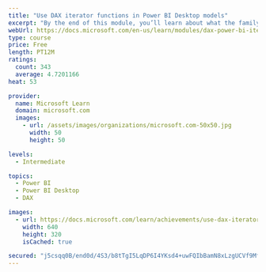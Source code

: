 ```yaml
---
title: "Use DAX iterator functions in Power BI Desktop models"
excerpt: "By the end of this module, you’ll learn about what the family of iterator functions can do and how to use them in your DAX calculations. Calculations will include custom summarizations, ranking, and concatenation."
webUrl: https://docs.microsoft.com/en-us/learn/modules/dax-power-bi-iterator-functions/
type: course
price: Free
length: PT12M
ratings:
  count: 343
  average: 4.7201166
heat: 53

provider:
  name: Microsoft Learn
  domain: microsoft.com
  images:
    - url: /assets/images/organizations/microsoft.com-50x50.jpg
      width: 50
      height: 50

levels:
  - Intermediate

topics:
  - Power BI
  - Power BI Desktop
  - DAX

images:
  - url: https://docs.microsoft.com/learn/achievements/use-dax-iterator-functions-power-bi-desktop-social.png
    width: 640
    height: 320
    isCached: true

secured: "j5csqq0B/end0d/4S3/b8tTgI5LqDP6I4YKsd4+uwFQIbBamN8xLzgUCVf9MfUKtUqp6TLx5o6Voo4t8RgIbYPdL2MgFZijFkGWobXIE0O/0R+ij6PtdrltltOOFhqaqZBLDssRwFuIE7VJGAJ/VhEcwo4VAJ7WiLrCyjoR7zCp/fpAbyE2XbTiSZVgCNJdOReybnkdDB35RznPWPAnDC4LlGio5d/nDTQmzkWaur0i/MJqhJ21CI73FgO7ER4eaBSIeXXzAUFxL70nRfcWcr4D324KUWM8KVTQzNQ4XVGjx6wWIwUGYeI05bCFTeHssZhh/arVq07XQlgdNn1OXZg5USyDuHmeCskJkquAZkuXW/jj8Jq7eeavY2LhIf41ysURiifZnQ4+Dsf0hFmCRtqLWdXKPUcIvIre0n82BQck=;75JIvDrIHkfWo9S37IZnfg=="
---
```



